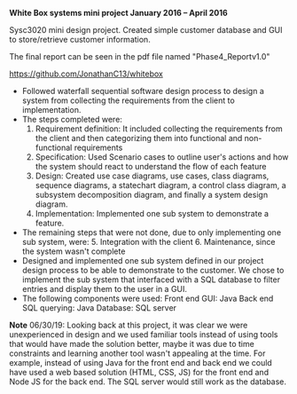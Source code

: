 **White Box systems mini project					     January 2016 – April 2016**

Sysc3020 mini design project. Created simple customer database and GUI to store/retrieve customer information.

The final report can be seen in the pdf file named "Phase4_Reportv1.0"

https://github.com/JonathanC13/whitebox
-	Followed waterfall sequential software design process to design a system from collecting the requirements from the client to implementation.
  - The steps completed were:
    1. Requirement definition: It included collecting the requirements from the client and then categorizing them into functional and non-functional requirements
    2. Specification: Used Scenario cases to outline user's actions and how the system should react to understand the flow of each feature
    3. Design: Created use case diagrams, use cases, class diagrams, sequence diagrams, a statechart diagram, a control class diagram, a subsystem decomposition diagram, and finally a system design diagram.
    4. Implementation: Implemented one sub system to demonstrate a feature.
  - The remaining steps that were not done, due to only implementing one sub system, were:
    5. Integration with the client
    6. Maintenance, since the system wasn't complete
-	Designed and implemented one sub system defined in our project design process to be able to demonstrate to the customer. We chose to implement the sub system that interfaced with a SQL database to filter entries and display them to the user in a GUI.
  - The following components were used:
    Front end GUI: Java
    Back end SQL querying: Java
    Database: SQL server
    
**Note**
06/30/19: Looking back at this project, it was clear we were unexperienced in design and we used familiar tools instead of using tools that would have made the solution better, maybe it was due to time constraints and learning another tool wasn't appealing at the time. For example, instead of using Java for the front end and back end we could have used a web based solution (HTML, CSS, JS) for the front end and Node JS for the back end. The SQL server would still work as the database.
